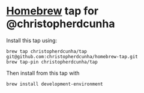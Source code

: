 # [Homebrew](http://brew.sh) tap for @christopherdcunha

Install this tap using:

```
brew tap christopherdcunha/tap git@github.com:christopherdcunha/homebrew-tap.git
brew tap-pin christopherdcunha/tap
```

Then install from this tap with

```bash
brew install development-environment
```
